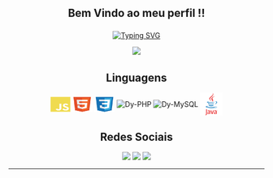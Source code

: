 ## <p align="center">Bem Vindo ao meu perfil !!</p>

###

<div align="center">
  
  [![Typing SVG](https://readme-typing-svg.demolab.com?font=Fira+Code&pause=1000&color=1C6B94&center=true&vCenter=true&width=500&lines=Dev+FullStack+Junior)](https://git.io/typing-svg)
  
</div>

<!-- Commits and Stars -->
<div align="center">
 
  <img height="170em" src="https://github-readme-stats.vercel.app/api/top-langs/?username=DySantos22&layout=compact&langs_count=7&theme=dark"/>
</div>
 
  <!-- Linguagens de programação -->
<div style="display: inline_block" align="center">
  <h2>Linguagens </h2>
  <img align="center" alt="Dy-Js" height="30" width="40" src="https://raw.githubusercontent.com/devicons/devicon/master/icons/javascript/javascript-plain.svg">
  <img align="center" alt="Dy-HTML" height="30" width="40" src="https://raw.githubusercontent.com/devicons/devicon/master/icons/html5/html5-original.svg">
  <img align="center" alt="Dy-CSS" height="30" width="40" src="https://raw.githubusercontent.com/devicons/devicon/master/icons/css3/css3-original.svg">
  <img align="center" alt="Dy-PHP" height="50" width="50" src="https://cdn.jsdelivr.net/gh/devicons/devicon/icons/php/php-plain.svg">
  <img align="center" alt="Dy-MySQL" height="50" width="60" src="https://cdn.jsdelivr.net/gh/devicons/devicon/icons/mysql/mysql-original-wordmark.svg">        
  <img align="center" alt="Dy-Java" height="45" width="45" src="https://github.com/devicons/devicon/blob/master/icons/java/java-original-wordmark.svg?short_path=d4bbd1c   ">
</div>
  
 <!-- Minhas redes sociais -->
 <div align="center"> 
  <h2>Redes Sociais</h2>
   <!-- INSTAGRAM -->
  <a href="https://www.instagram.com/_dysantoos" target="_blank"><img src="https://img.shields.io/badge/-Instagram-%23E4405F?style=for-the-badge&logo=instagram&logoColor=white" target="_blank"></a>
   <!-- EMAIL PESSOAL -->
  <a href = "mailto:dyllanlima17@gmail.com"><img src="https://img.shields.io/badge/-Gmail-%23333?style=for-the-badge&logo=gmail&logoColor=white" target="_blank"></a>
   <!-- LinkedIn -->
 <a href="https://www.linkedin.com/in/dyllan-lima-5a8248233/" target="_blank"><img src="https://img.shields.io/badge/-LinkedIn-%230077B5?style=for-the-badge&logo=linkedin&logoColor=white" target="_blank"></a> 
</div>
  
***************
